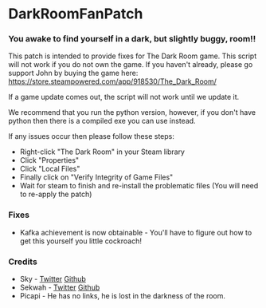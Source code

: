 # DarkRoomFanPatch
### You awake to find yourself in a dark, but slightly buggy, room!!
This patch is intended to provide fixes for The Dark Room game. This script will not work if you do not own the game. If you haven't already, please go support John by buying the game here: https://store.steampowered.com/app/918530/The_Dark_Room/

If a game update comes out, the script will not work until we update it. 

We recommend that you run the python version, however, if you don't have python then there is a compiled exe you can use instead.

If any issues occur then please follow these steps:

* Right-click "The Dark Room" in your Steam library
* Click "Properties"
* Click "Local Files"
* Finally click on "Verify Integrity of Game Files"
* Wait for steam to finish and re-install the problematic files (You will need to re-apply the patch)

### Fixes
* Kafka achievement is now obtainable - You'll have to figure out how to get this yourself you little cockroach!

### Credits
* Sky - [Twitter](https://twitter.com/skylarkblue1) [Github](https://github.com/skylarkblue1)
* Sekwah - [Twitter](https://twitter.com/sekwah) [Github](https://github.com/sekwah41)
* Picapi - He has no links, he is lost in the darkness of the room.
